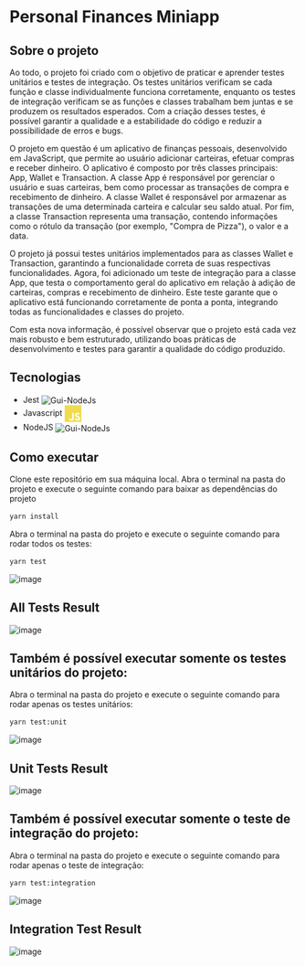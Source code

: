 # Personal Finances Miniapp
## Sobre o projeto 

Ao todo, o projeto foi criado com o objetivo de praticar e aprender testes unitários e testes de integração. Os testes unitários verificam se cada função e classe individualmente funciona corretamente, enquanto os testes de integração verificam se as funções e classes trabalham bem juntas e se produzem os resultados esperados. Com a criação desses testes, é possível garantir a qualidade e a estabilidade do código e reduzir a possibilidade de erros e bugs.

O projeto em questão é um aplicativo de finanças pessoais, desenvolvido em JavaScript, que permite ao usuário adicionar carteiras, efetuar compras e receber dinheiro. O aplicativo é composto por três classes principais: App, Wallet e Transaction. A classe App é responsável por gerenciar o usuário e suas carteiras, bem como processar as transações de compra e recebimento de dinheiro. A classe Wallet é responsável por armazenar as transações de uma determinada carteira e calcular seu saldo atual. Por fim, a classe Transaction representa uma transação, contendo informações como o rótulo da transação (por exemplo, "Compra de Pizza"), o valor e a data.

O projeto já possui testes unitários implementados para as classes Wallet e Transaction, garantindo a funcionalidade correta de suas respectivas funcionalidades. Agora, foi adicionado um teste de integração para a classe App, que testa o comportamento geral do aplicativo em relação à adição de carteiras, compras e recebimento de dinheiro. Este teste garante que o aplicativo está funcionando corretamente de ponta a ponta, integrando todas as funcionalidades e classes do projeto.

Com esta nova informação, é possível observar que o projeto está cada vez mais robusto e bem estruturado, utilizando boas práticas de desenvolvimento e testes para garantir a qualidade do código produzido.


## Tecnologias 
- Jest <img align="center" alt="Gui-NodeJs" height="30" src="https://cdn.jsdelivr.net/gh/devicons/devicon/icons/jest/jest-plain.svg" />
- Javascript <img align="center" alt="Gui-Js" height="30" width="30" src="https://raw.githubusercontent.com/devicons/devicon/master/icons/javascript/javascript-plain.svg"> 
- NodeJS <img align="center" alt="Gui-NodeJs" height="30" width="30" src="https://cdn.jsdelivr.net/gh/devicons/devicon/icons/nodejs/nodejs-original.svg" />

## Como executar
Clone este repositório em sua máquina local.
Abra o terminal na pasta do projeto e execute o seguinte comando para baixar as dependências do projeto
```bash
yarn install
```
Abra o terminal na pasta do projeto e execute o seguinte comando para rodar todos os testes:
```bash
yarn test
```
![image](https://user-images.githubusercontent.com/58920070/235376276-bb22b63d-a0d6-4fe8-9733-af6f452fc668.png)

## All Tests Result
![image](https://user-images.githubusercontent.com/58920070/235376295-a0aba90d-c09b-470e-a5cf-788110844a99.png)

## Também é possível executar somente os testes unitários do projeto:
Abra o terminal na pasta do projeto e execute o seguinte comando para rodar apenas os testes unitários:
```bash
yarn test:unit
```
![image](https://user-images.githubusercontent.com/58920070/235376443-21f31784-8374-4c99-a020-9958bdc238aa.png)


## Unit Tests Result
![image](https://user-images.githubusercontent.com/58920070/235376372-5a024ee0-40b9-43b5-a1d9-e4eadaa7f0ce.png)

## Também é possível executar somente o teste de integração do projeto:
Abra o terminal na pasta do projeto e execute o seguinte comando para rodar apenas o teste de integração:
```bash
yarn test:integration
```
![image](https://user-images.githubusercontent.com/58920070/235376478-97587df7-7cac-49f7-af5b-7c8546a8530b.png)

## Integration Test Result
![image](https://user-images.githubusercontent.com/58920070/235376519-4e49e6a1-2c5b-4ccb-a112-b6837d9a5ba2.png)


